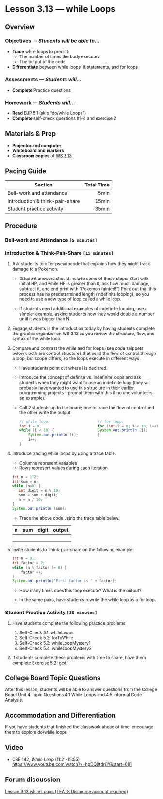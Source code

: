 Lesson 3.13 — while Loops
====================================================================================================

Overview
--------
### Objectives — _Students will be able to…_
- **Trace** while loops to predict:
  - The number of times the body executes
  - The output of the code
- **Differentiate** between while loops, if statements, and for loops

### Assessments — _Students will…_
- **Complete** Practice questions

### Homework — _Students will…_
- **Read** BJP 5.1 (skip “do/while Loops”)
- **Complete** self-check questions \#1-4 and exercise 2


Materials & Prep
----------------
- **Projector and computer**
- **Whiteboard and** **markers**
- **Classroom copies** of [WS 3.13][]


Pacing Guide
------------
| Section                         | Total Time |
|---------------------------------|-----------:|
| Bell-work and attendance        |       5min |
| Introduction & think-pair-share |      15min |
| Student practice activity    |      35min |


Procedure
---------

### Bell-work and Attendance `[5 minutes]`

### Introduction & Think-Pair-Share `[15 minutes]`

1. Ask students to offer pseudocode that explains how they might track damage to a Pokemon.

   - (Student answers should include some of these steps: Start with initial HP, and while HP is
     greater than 0, ask how much damage, subtract it, and end print with “Pokemon fainted!”) Point
     out that this process has no predetermined length (indefinite looping), so you need to use a
     new type of loop called a while loop.

   - If students need additional examples of indefinite looping, use a simpler example, asking
     students how they would double a number until it was bigger than N.

2. Engage students in the introduction today by having students complete the graphic organizer on
   WS 3.13 as you review the structure, flow, and syntax of the while loop.

3. Compare and contrast the while and for loops (see code snippets below): both are control
   structures that send the flow of control through a loop, but scope differs, so the loops execute
   in different ways.

   - Have students point out where i is declared.

   - Introduce the concept of definite vs. indefinite loops and ask students when they might want to
     use an indefinite loop (they will probably have wanted to use this structure in their earlier
     programming projects—prompt them with this if no one volunteers an example).

   - Call 2 students up to the board; one to trace the flow of control and the other write the
     output.

     ``` Java
     // while loop:                      // for loop:
     int i = 0;                          for (int i = 0; i < 10; i++) {
     while (i < 10) {                    System.out.println (i);
         System.out.println (i);         }
         i++;
     }
     ```
4. Introduce tracing while loops by using a trace table:
   - Columns represent variables
   - Rows represent values during each iteration
  
   ``` Java
   int n = 172;
   int sum = n;
   while (n<0) {
      int digit = n % 10;
      sum = sum + digit;
      n = n / 10;
   }
   System.out.println (sum);
   ```
   
   - Trace the above code using the trace table below.
   
   | n | sum | digit | output |
   |---|-----|-------|--------|
   |||||
   |||||
   |||||
   |||||

5. Invite students to Think-pair-share on the following example:

   ``` Java
   int n = 91;
   int factor = 2;
   while (n % factor != 0) {
       factor ++;
   }
   System.out.println("First factor is " + factor);
   ```

   - How many times does this loop execute? What is the output?

   - In the same pairs, have students rewrite the while loop as a for loop.

### Student Practice Activity `[35 minutes]`
1. Have students complete the following practice problems:

   1. Self-Check 5.1: whileLoops
   2. Self-Check 5.2: forToWhile
   3. Self-Check 5.3: whileLoopMystery1
   4. Self-Check 5.4: whileLoopMystery2

2. If students complete these problems with time to spare, have them complete  Exercise 5.2: gcd.

College Board Topic Questions
---------------------------------
After this lesson, students will be able to answer questions from the College Board Unit 4 Topic Questions 4.1 While Loops and 4.5 Informal Code Analysis.

Accommodation and Differentiation
---------------------------------

If you have students that finished the classwork ahead of time, encourage them to explore do/while
loops

[WS 3.13]:  https://raw.githubusercontent.com/TEALSK12/apcsa-public/master/curriculum/Unit3/WS%203.13.docx


Video
-----
- CSE 142, _While Loop_ (11:21-15:55)<br>
  <https://www.youtube.com/watch?v=hpDQ9tdrj1Y&start=681>


Forum discussion
----------------
[Lesson 3.13 while Loops (TEALS Discourse account required)](http://forums.tealsk12.org/c/unit-3/3-13-while-loops)
